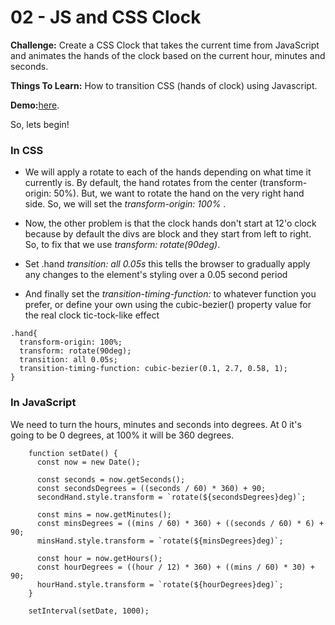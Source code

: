 # 02 - JS and CSS Clock

**Challenge:** Create a CSS Clock that takes the current time from JavaScript and animates the hands of the clock based on the current hour, minutes and seconds.

**Things To Learn:** How to transition CSS (hands of clock) using Javascript.

**Demo:**[here](https://tjgillweb.github.io/JavaScript30/02%20-%20JS%20and%20CSS%20Clock/).

So, lets begin!

### In CSS
- We will apply a rotate to each of the hands depending on what time it currently is.
By default, the hand rotates from the center (transform-origin: 50%). But, we want to rotate the hand on the very right hand side.
So, we will set the *transform-origin: 100%* .

- Now, the other problem is that the clock hands don't start at 12'o clock because by default the divs are block and they start from left to right.
So, to fix that we use *transform: rotate(90deg)*.

- Set .hand *transition: all 0.05s* this tells the browser to gradually apply any changes to the element's styling over a 0.05 second period

- And finally set the *transition-timing-function:* to whatever function you prefer, or define your own using the cubic-bezier() property value for the real clock tic-tock-like effect

```
.hand{
  transform-origin: 100%;
  transform: rotate(90deg);
  transition: all 0.05s;
  transition-timing-function: cubic-bezier(0.1, 2.7, 0.58, 1);
}
```
### In JavaScript
    
We need to turn the hours, minutes and seconds into degrees. At 0 it's going to be 0 degrees, at 100% it will be 360 degrees.

```    
    function setDate() {
      const now = new Date();

      const seconds = now.getSeconds();
      const secondsDegrees = ((seconds / 60) * 360) + 90;
      secondHand.style.transform = `rotate(${secondsDegrees}deg)`;

      const mins = now.getMinutes();
      const minsDegrees = ((mins / 60) * 360) + ((seconds / 60) * 6) + 90;
      minsHand.style.transform = `rotate(${minsDegrees}deg)`;

      const hour = now.getHours();
      const hourDegrees = ((hour / 12) * 360) + ((mins / 60) * 30) + 90;
      hourHand.style.transform = `rotate(${hourDegrees}deg)`;
    }

    setInterval(setDate, 1000);
```
